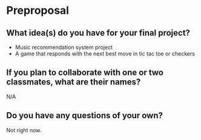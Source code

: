 # Preproposal

## What idea(s) do you have for your final project?

- Music recommendation system project
- A game that responds with the next best move in tic tac toe or checkers


## If you plan to collaborate with one or two classmates, what are their names?

N/A

## Do you have any questions of your own?

Not right now. 
